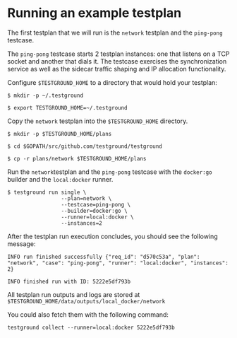 # Running an example testplan

The first testplan that we will run is the `network` testplan and the `ping-pong` testcase.

The `ping-pong` testcase starts 2 testplan instances: one that listens on a TCP socket and another that dials it. The testcase exercises the synchronization service as well as the sidecar traffic shaping and IP allocation functionality.

Configure `$TESTGROUND_HOME` to a directory that would hold your testplan:

```
$ mkdir -p ~/.testground

$ export TESTGROUND_HOME=~/.testground
```

Copy the `network` testplan into the `$TESTGROUND_HOME` directory.

```
$ mkdir -p $TESTGROUND_HOME/plans

$ cd $GOPATH/src/github.com/testground/testground

$ cp -r plans/network $TESTGROUND_HOME/plans
```

Run the `network`testplan and the `ping-pong` testcase with the `docker:go` builder and the `local:docker` runner.

```
$ testground run single \
                 --plan=network \
                 --testcase=ping-pong \
                 --builder=docker:go \
                 --runner=local:docker \
                 --instances=2
```

After the testplan run execution concludes, you should see the following message:

```
INFO run finished successfully {"req_id": "d570c53a", "plan": "network", "case": "ping-pong", "runner": "local:docker", "instances": 2}

INFO finished run with ID: 5222e5df793b
```

All testplan run outputs and logs are stored at `$TESTGROUND_HOME/data/outputs/local_docker/network`

You could also fetch them with the following command:

```
testground collect --runner=local:docker 5222e5df793b
```

